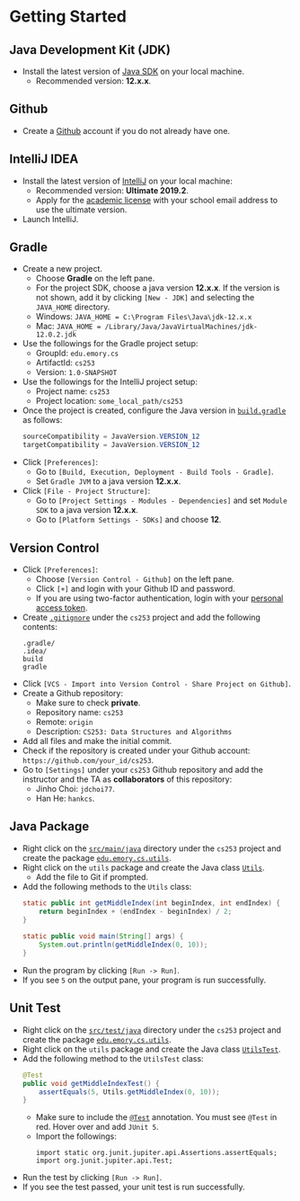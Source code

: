 # Getting Started


## Java Development Kit (JDK)

* Install the latest version of [Java SDK](http://www.oracle.com/technetwork/java/javase/downloads/) on your local machine.
  * Recommended version: **12.x.x**.


## Github

* Create a [Github](https://github.com) account if you do not already have one.


## IntelliJ IDEA

* Install the latest version of [IntelliJ](https://www.jetbrains.com/idea/download) on your local machine:
  * Recommended version: **Ultimate 2019.2**.
  * Apply for the [academic license](https://www.jetbrains.com/shop/eform/students) with your school email address to use the ultimate version.
* Launch IntelliJ.


## Gradle

* Create a new project.
  * Choose **Gradle** on the left pane.
  * For the project SDK, choose a java version **12.x.x**. If the version is not shown, add it by clicking `[New - JDK]` and selecting the `JAVA_HOME` directory.
  * Windows: `JAVA_HOME = C:\Program Files\Java\jdk-12.x.x`
  * Mac: `JAVA_HOME = /Library/Java/JavaVirtualMachines/jdk-12.0.2.jdk`
* Use the followings for the Gradle project setup:
  * GroupId: `edu.emory.cs`
  * ArtifactId: `cs253`
  * Version: `1.0-SNAPSHOT`
* Use the followings for the IntelliJ project setup:
  * Project name: `cs253`
  * Project location: `some_local_path/cs253`
* Once the project is created, configure the Java version in [`build.gradle`](../build.gradle) as follows:
  ```java
  sourceCompatibility = JavaVersion.VERSION_12
  targetCompatibility = JavaVersion.VERSION_12
  ```
* Click `[Preferences]`:
  * Go to `[Build, Execution, Deployment - Build Tools - Gradle]`.
  * Set `Gradle JVM` to a java version **12.x.x**.
* Click `[File - Project Structure]`:
  * Go to `[Project Settings - Modules - Dependencies]` and set `Module SDK` to a java version **12.x.x**.
  * Go to `[Platform Settings - SDKs]` and choose **12**.


## Version Control

* Click `[Preferences]`:
  * Choose `[Version Control - Github]` on the left pane.
  * Click `[+]` and login with your Github ID and password.
  * If you are using two-factor authentication, login with your [personal access token](https://help.github.com/articles/creating-a-personal-access-token-for-the-command-line/).
* Create [`.gitignore`](../.gitignore) under the `cs253` project and add the following contents:
  ```
  .gradle/
  .idea/
  build
  gradle
  ```
* Click `[VCS - Import into Version Control - Share Project on Github]`. 
* Create a Github repository:
  * Make sure to check **private**.
  * Repository name: `cs253`
  * Remote: `origin`
  * Description: `CS253: Data Structures and Algorithms`
* Add all files and make the initial commit.
* Check if the repository is created under your Github account: `https://github.com/your_id/cs253`.
* Go to `[Settings]` under your `cs253` Github repository and add the instructor and the TA as **collaborators** of this repository:
  * Jinho Choi: `jdchoi77`.
  * Han He: `hankcs`.


## Java Package

* Right click on the [`src/main/java`](../src/main/java) directory under the `cs253` project and create the package [`edu.emory.cs.utils`](../src/main/java/edu/emory/cs/utils).
* Right click on the `utils` package and create the Java class [`Utils`](../src/main/java/edu/emory/cs/utils/Utils.java).
  * Add the file to Git if prompted.
* Add the following methods to the `Utils` class:
   ```java
   static public int getMiddleIndex(int beginIndex, int endIndex) {
       return beginIndex + (endIndex - beginIndex) / 2;
   }
   	
   static public void main(String[] args) {
       System.out.println(getMiddleIndex(0, 10));
   }
   ```
* Run the program by clicking `[Run -> Run]`.
* If you see `5` on the output pane, your program is run successfully.


## Unit Test

* Right click on the [`src/test/java`](../src/test/java) directory under the `cs253` project and create the package [`edu.emory.cs.utils`](../src/test/java/edu/emory/cs/utils).
* Right click on the `utils` package and create the Java class [`UtilsTest`](../src/test/java/edu/emory/cs/utils/UtilsTest.java).
* Add the following method to the `UtilsTest` class:
   ```java
   @Test
   public void getMiddleIndexTest() {
       assertEquals(5, Utils.getMiddleIndex(0, 10));
   }
   ```
  * Make sure to include the [`@Test`](http://junit.sourceforge.net/javadoc/org/junit/Test.html) annotation. You must see `@Test` in red. Hover over and add `JUnit 5`.
  * Import the followings:
      ```
      import static org.junit.jupiter.api.Assertions.assertEquals;
      import org.junit.jupiter.api.Test;
      ```
* Run the test by clicking `[Run -> Run]`.
* If you see the test passed, your unit test is run successfully.
